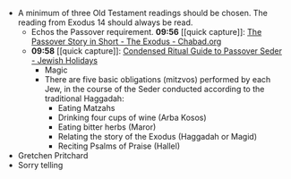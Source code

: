 - A minimum of three Old Testament readings should be chosen. The reading from Exodus 14 should always be read.
	- Echos the Passover requirement. 
	  **09:56** [[quick capture]]:  [The Passover Story in Short - The Exodus - Chabad.org](https://www.chabad.org/holidays/passover/pesach_cdo/aid/1827/jewish/The-Passover-Story-in-Short.htm)
	- **09:58** [[quick capture]]:  [Condensed Ritual Guide to Passover Seder - Jewish Holidays](https://www.ou.org/holidays/ritual-guide-passover-seder/)
		- Magic
		- There are five basic obligations (mitzvos) performed by each Jew, in the course of the Seder conducted according to the traditional Haggadah:
			- Eating Matzahs
			- Drinking four cups of wine (Arba Kosos)
			- Eating bitter herbs (Maror)
			- Relating the story of the Exodus (Haggadah or Magid)
			- Reciting Psalms of Praise (Hallel)
- Gretchen Pritchard
- Sorry telling